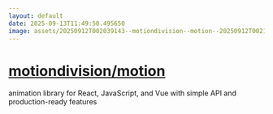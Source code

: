 ```yaml
---
layout: default
date: 2025-09-13T11:49:50.495650
image: assets/20250912T002039143--motiondivision--motion--20250912T002148021--cropped.png
---
```


# [motiondivision/motion](https://github.com/motiondivision/motion)

animation library for React, JavaScript, and Vue with simple API and production-ready features
